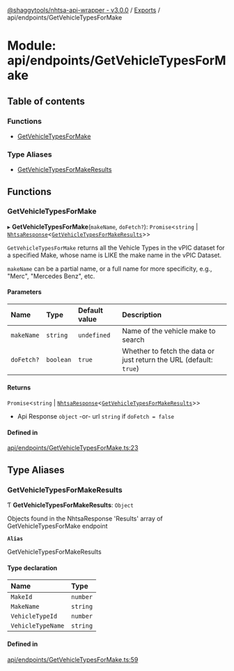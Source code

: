 [@shaggytools/nhtsa-api-wrapper - v3.0.0](../index.md) / [Exports](../modules.md) / api/endpoints/GetVehicleTypesForMake

# Module: api/endpoints/GetVehicleTypesForMake

## Table of contents

### Functions

- [GetVehicleTypesForMake](api_endpoints_GetVehicleTypesForMake.md#getvehicletypesformake)

### Type Aliases

- [GetVehicleTypesForMakeResults](api_endpoints_GetVehicleTypesForMake.md#getvehicletypesformakeresults)

## Functions

### GetVehicleTypesForMake

▸ **GetVehicleTypesForMake**(`makeName`, `doFetch?`): `Promise`<`string` \| [`NhtsaResponse`](api_types.md#nhtsaresponse)<[`GetVehicleTypesForMakeResults`](api_endpoints_GetVehicleTypesForMake.md#getvehicletypesformakeresults)\>\>

`GetVehicleTypesForMake` returns all the Vehicle Types in the vPIC dataset for a specified Make,
whose name is LIKE the make name in the vPIC Dataset.

`makeName` can be a partial name, or a full name for more specificity, e.g., "Merc",
"Mercedes Benz", etc.

#### Parameters

| Name | Type | Default value | Description |
| :------ | :------ | :------ | :------ |
| `makeName` | `string` | `undefined` | Name of the vehicle make to search |
| `doFetch?` | `boolean` | `true` | Whether to fetch the data or just return the URL (default: `true`) |

#### Returns

`Promise`<`string` \| [`NhtsaResponse`](api_types.md#nhtsaresponse)<[`GetVehicleTypesForMakeResults`](api_endpoints_GetVehicleTypesForMake.md#getvehicletypesformakeresults)\>\>

- Api Response
`object` -or- url `string` if `doFetch = false`

#### Defined in

[api/endpoints/GetVehicleTypesForMake.ts:23](https://github.com/ShaggyTech/nhtsa-api-wrapper/blob/6668ba3/packages/lib/src/api/endpoints/GetVehicleTypesForMake.ts#L23)

## Type Aliases

### GetVehicleTypesForMakeResults

Ƭ **GetVehicleTypesForMakeResults**: `Object`

Objects found in the NhtsaResponse 'Results' array of GetVehicleTypesForMake endpoint

**`Alias`**

GetVehicleTypesForMakeResults

#### Type declaration

| Name | Type |
| :------ | :------ |
| `MakeId` | `number` |
| `MakeName` | `string` |
| `VehicleTypeId` | `number` |
| `VehicleTypeName` | `string` |

#### Defined in

[api/endpoints/GetVehicleTypesForMake.ts:59](https://github.com/ShaggyTech/nhtsa-api-wrapper/blob/6668ba3/packages/lib/src/api/endpoints/GetVehicleTypesForMake.ts#L59)
